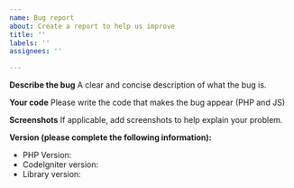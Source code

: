 ```yaml
---
name: Bug report
about: Create a report to help us improve
title: ''
labels: ''
assignees: ''

---
```


**Describe the bug**
A clear and concise description of what the bug is.

**Your code**
Please write the code that makes the bug appear (PHP and JS)

**Screenshots**
If applicable, add screenshots to help explain your problem.

**Version (please complete the following information):**
 - PHP Version:
 - CodeIgniter version: 
 - Library version:
